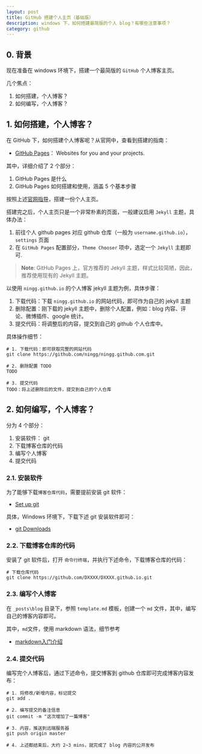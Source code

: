 ```yaml
---
layout: post
title: GitHub 搭建个人主页（基础版）
description: windows 下，如何搭建最简版的个人 blog？有哪些注意事项？
category: github
---
```


## 0. 背景

现在准备在 windows 环境下，搭建一个最简版的 `GitHub` 个人博客主页。

几个焦点：

1. 如何搭建，个人博客？
2. 如何编写，个人博客？

## 1. 如何搭建，个人博客？

在 GitHub 下，如何搭建个人博客呢？从官网中，查看到搭建的指南：

* [GitHub Pages]： Websites for you and your projects.

其中，详细介绍了 2 个部分：

1. GitHub Pages 是什么
2. GitHub Pages 如何搭建和使用，涵盖 5 个基本步骤

按照上述[官网指导][GitHub Pages]，搭建一份个人主页。

搭建完之后，个人主页只是一个非常朴素的页面，一般建议启用 `Jekyll` 主题，具体办法：

1. 前往个人 github pages 对应 github 仓库（一般为 `username.github.io`）， `settings` 页面
2. 在 `GitHub Pages` 配置部分，`Theme Chooser` 项中，选定一个 `Jekyll` 主题即可.

> **Note**: GitHub Pages 上，官方推荐的 Jekyll 主题，样式比较简陋，因此，推荐使用现有的 Jekyll 主题。

以使用 `ningg.github.io` 的个人博客 jekyll 主题为例，具体步骤：

1. 下载代码：下载 `ningg.github.io` 的网站代码，即可作为自己的 jekyll 主题
2. 删除配置：刚下载的 jekyll 主题中，删除个人配置，例如：blog 内容、评论、微博插件、google 统计。
3. 提交代码：将调整后的内容，提交到自己的 github 个人仓库中。

具体操作细节：

```
# 1. 下载代码：即可获取完整的网站代码
git clone https://github.com/ningg/ningg.github.com.git 

# 2. 删除配置 TODO
TODO

# 3. 提交代码
TODO：将上述删除后的文件，提交到自己的个人仓库
```

## 2. 如何编写，个人博客？

分为 4 个部分：

1. 安装软件： git 
2. 下载博客仓库的代码
3. 编写个人博客
4. 提交代码


### 2.1. 安装软件

为了能够下载`博客仓库代码`，需要提前安装 git 软件：

* [Set up git](https://help.github.com/en/articles/set-up-git)

具体，Windows 环境下，下载下述 git 安装软件即可：

* [git Downloads](https://git-scm.com/downloads)


### 2.2. 下载博客仓库的代码

安装了 git 软件后，打开 `命令行终端`，并执行下述命令，下载博客仓库的代码：

```
# 下载仓库代码
git clone https://github.com/DXXXX/DXXXX.github.io.git
```


### 2.3. 编写个人博客

在 `_posts\blog` 目录下，参照 `template.md` 模板，创建一个 `md` 文件，其中，编写自己的博客内容即可。

其中，`md`文件，使用 markdown 语法，细节参考 

* [markdown入门介绍](http://ningg.top/introduction-to-markdown/)


### 2.4. 提交代码

编写完个人博客后，通过下述命令，提交博客到 github 仓库即可完成博客内容发布：

```
# 1. 将修改/新增内容，标记提交
git add .

# 2. 编写提交的备注信息
git commit -m "这次增加了一篇博客"

# 3. 内容，推送到远端服务器
git push origin master

# 4. 上述都结束后，大约 2~3 mins，就完成了 blog 内容的公开发布
```
























[NingG]:    http://ningg.github.com		"NingG"

[GitHub Pages]:		https://pages.github.com/
